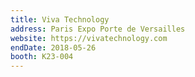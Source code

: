 ```yaml
---
title: Viva Technology
address: Paris Expo Porte de Versailles
website: https://vivatechnology.com
endDate: 2018-05-26
booth: K23-004
---
```

